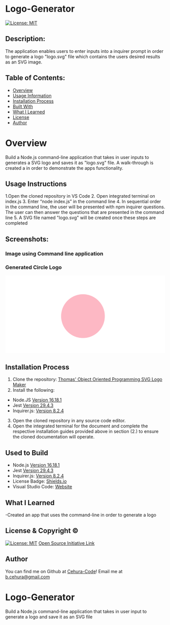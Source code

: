 # Logo-Generator

[![License: MIT](https://img.shields.io/badge/License-MIT-yellow.svg)](https://opensource.org/licenses/MIT)
  
## Description:
The application enables users to enter inputs into a inquirer prompt in order to generate a logo "logo.svg" file which contains the users desired results as an SVG image.

## Table of Contents:
- [Overview](#Overview)
- [Usage Information](#Usage-Information)
- [Installation Process](#Installation-Process)
- [Built With](#Built-With)
- [What I Learned](#What-I-Learned)
- [License](#License)
- [Author](#Author)

# Overview

Build a Node.js command-line application that takes in user inputs to generates a SVG logo and saves it as "logo.svg" file. A walk-through is created a in order to  demonstrate the apps functionality.

## Usage Instructions
1.Open the cloned repository in VS Code
2. Open integrated terminal on index.js
3. Enter “node index.js” in the command line
4. In sequential order in the command line, the user will be presented with npm inquirer questions.
The user can then answer the questions that are presented in the command line
5. A SVG file named "logo.svg" will be created once these steps are completed

## Screenshots:
### Image using Command line application

### Generated Circle Logo
![](logo.png) 

## Installation Process
1. Clone the repository: [Thomas' Object Oriented Programming SVG Logo Maker](https://Cehura-Code.github.io/Cehura-Code-Logo-Generator/)
2. Install the following: 
- Node.JS [Version 16.18.1](https://nodejs.org/en/blog/release/v16.18.1/)
- Jest [Version 29.4.3](https://www.npmjs.com/package/jest)
- Inquirer.js: [Version 8.2.4](https://www.npmjs.com/package/inquirer/v/8.2.4)
3. Open the cloned repository in any source code editor.
4. Open the integrated terminal for the document and complete the respective installation guides provided above in section (2.) to ensure the cloned documentation will operate.

## Used to Build
- Node.js [Version 16.18.1](https://nodejs.org/en/blog/release/v16.18.1/)
- Jest [Version 29.4.3](https://www.npmjs.com/package/jest)
- Inquirer.js: [Version 8.2.4](https://www.npmjs.com/package/inquirer/v/8.2.4)
- License Badge: [Shields.io](https://shields.io/)
- Visual Studio Code: [Website](https://code.visualstudio.com/)

## What I Learned
-Created an app that uses the command-line in order to generate a logo

## License & Copyright ©
  
[![License: MIT](https://img.shields.io/badge/License-MIT-yellow.svg)](https://opensource.org/licenses/MIT) [Open Source Initiative Link](https://opensource.org/licenses/MIT)
  
## Author

You can find me on Github at [Cehura-Code](https://github.com/Cehura-Code)! 
Email me at b.cehura@gmail.com



 







# Logo-Generator
Build a Node.js command-line application that takes in user input to generate a logo and save it as an SVG file

